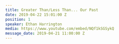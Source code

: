 ```yaml
---
title: Greater Than/Less Than... Our Past
date: 2019-04-22 15:01:00 Z
position: 1
speaker: Ethan Harrington
media: https://www.youtube.com/embed/NQf1kSGSykQ
message_date: 2019-04-21 11:00:00 Z
---
```


